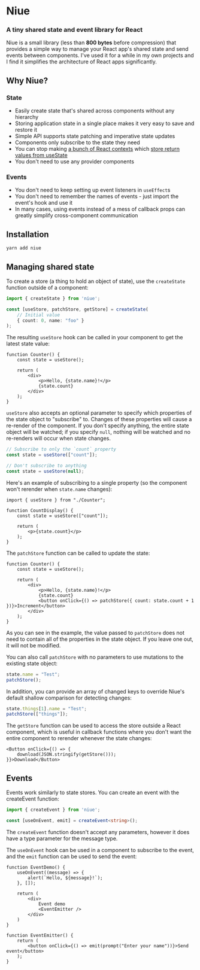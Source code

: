 # Niue

### A tiny shared state and event library for React

Niue is a small library (less than **800 bytes** before compression) that provides a simple way to manage your React app's shared state and send events between components. I've used it for a while in my own projects and I find it simplifies the architecture of React apps significantly.

## Why Niue?

### State
- Easily create state that's shared across components without any hierarchy
- Storing application state in a single place makes it very easy to save and restore it
- Simple API supports state patching and imperative state updates
- Components only subscribe to the state they need
- You can stop making [a bunch of React contexts](https://github.com/kobra-dev/better-react-spreadsheet/blob/main/src/state.tsx#L33) which [store return values from useState](https://github.com/kobra-dev/better-react-spreadsheet/blob/main/src/Spreadsheet.tsx#L128)
- You don't need to use any provider components

### Events
- You don't need to keep setting up event listeners in `useEffect`s
- You don't need to remember the names of events - just import the event's hook and use it
- In many cases, using events instead of a mess of callback props can greatly simplify cross-component communication

## Installation

```bash
yarn add niue
```

## Managing shared state

To create a store (a thing to hold an object of state), use the `createState` function outside of a component:

```ts
import { createState } from 'niue';

const [useStore, patchStore, getStore] = createState(
    // Initial value
    { count: 0, name: "foo" }
);
```

The resulting `useStore` hook can be called in your component to get the latest state value:

```tsx
function Counter() {
    const state = useStore();

    return (
        <div>
            <p>Hello, {state.name}!</p>
            {state.count}
        </div>
    );
}
```

`useStore` also accepts an optional parameter to specify which properties of the state object to "subscribe" to. Changes of these properties will cause a re-render of the component. If you don't specify anything, the entire state object will be watched; if you specify `null`, nothing will be watched and no re-renders will occur when state changes.

```ts
// Subscribe to only the `count` property
const state = useStore(["count"]);

// Don't subscribe to anything
const state = useStore(null);
```

Here's an example of subscribing to a single property (so the component won't rerender when `state.name` changes):

```tsx
import { useStore } from "./Counter";

function CountDisplay() {
    const state = useStore(["count"]);

    return (
        <p>{state.count}</p>
    );
}
```

The `patchStore` function can be called to update the state:

```tsx
function Counter() {
    const state = useStore();

    return (
        <div>
            <p>Hello, {state.name}!</p>
            {state.count}
            <button onClick={() => patchStore({ count: state.count + 1 })}>Increment</button>
        </div>
    );
}
```

As you can see in the example, the value passed to `patchStore` does not need to contain all of the properties in the state object. If you leave one out, it will not be modified.

You can also call `patchStore` with no parameters to use mutations to the existing state object:

```ts
state.name = "Test";
patchStore();
```

In addition, you can provide an array of changed keys to override Niue's default shallow comparison for detecting changes:

```ts
state.things[1].name = "Test";
patchStore(["things"]);
```

The `getStore` function can be used to access the store outside a React component, which is useful in callback functions where you don't want the entire component to rerender whenever the state changes:

```tsx
<Button onClick={() => {
    download(JSON.stringify(getStore()));
}}>Download</Button>
```

## Events

Events work similarly to state stores. You can create an event with the createEvent function:

```ts
import { createEvent } from 'niue';

const [useOnEvent, emit] = createEvent<string>();
```

The `createEvent` function doesn't accept any parameters, however it does have a type parameter for the message type.

The `useOnEvent` hook can be used in a component to subscribe to the event, and the `emit` function can be used to send the event:

```tsx
function EventDemo() {
    useOnEvent((message) => {
        alert(`Hello, ${message}!`);
    }, []);

    return (
        <div>
            Event demo
            <EventEmitter />
        </div>
    )
}

function EventEmitter() {
    return (
        <button onClick={() => emit(prompt("Enter your name"))}>Send event</button>
    );
}
```